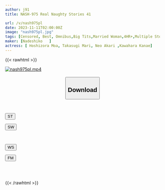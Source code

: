 ```yaml
---
author: j91
title: NASH-975 Real Naughty Stories 41

url: /v/nash975pl
date: 2023-11-11T02:00:00Z
image: "nash975pl.jpg"
tags: [Censored, Best, Omnibus,Big Tits,Married Woman,4HR+,Multiple Story	]
maker: [Nadeshiko   ]
actress: [ Hoshizora Moa, Takasugi Mari, Neo Akari ,Kawahara Kanae]
---
```



{{< rawhtml >}}

<div class="video" data-videoid="7qPyLYGQwdcAOXp">
    <a href="javascript:;">
        <img src="https://my.j91.asia/v/nash975pl/nash975pl.jpg" width="WIDTH" height="HEIGHT" alt="nash975pl.mp4" loading="lazy">
    </a>
</div>

<script type="text/javascript" src="https://j91.asia/asset/on-demand-st.js"></script>

<br>
  <link rel="stylesheet" href="https://j91.asia/asset/bs5.css">
  
  <center>
  <button class="btn btn-primary" type="button" data-bs-toggle="collapse" data-bs-target=".multi-collapse" aria-expanded="false" aria-controls="multiCollapseExample1 multiCollapseExample2"><h2>Download</h2></button></center>
</p>
<div class="row">
  <div class="col">
    <div class="collapse multi-collapse" id="multiCollapseExample1">
      <div class="card card-body">
	      	      <br>
<div class="buttons">  
<p><a href="https://streamtape.to/v/7qPyLYGQwdcAOXp" target="_blank"><button class="btn-hover color-3"><i class="fa fa-download"></i> ST</button></a></p>
<p><a href="https://sfastwish.com/o49ceva0zb4p" target="_blank"><button class="btn-hover color-2"><i class="fa fa-download"></i> SW</button></a></p></div>
    </div>
  </div>
</div>
  <div class="col">
    <div class="collapse multi-collapse" id="multiCollapseExample2">
      <div class="card card-body">
	      <br>
<div class="buttons">
<p><a href="javascript:;" target="_blank"><button class="btn-hover color-9"><i class="fa fa-download"></i> WS</button></a></p>
<p><a href="javascript:;" target="_blank"><button class="btn-hover color-8"><i class="fa fa-download"></i> FM</button></a></p></div>
<br><br>
      </div>
    </div>
  </div>
</div>

{{< /rawhtml >}}
